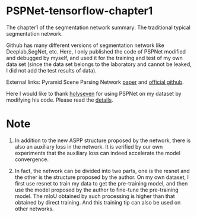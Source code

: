 # PSPNet-tensorflow-chapter1

The chapter1 of the segmentation network summary: The traditional typical segmentation network.

Github has many different versions of segmentation network like Deeplab,SegNet, etc. Here, I only published the code of PSPNet modified and debugged by myself, and used it for the training and test of my own data set (since the data set belongs to the laboratory and cannot be leaked, I did not add the test results of data).

External links: Pyramid Scene Parsing Network [paper](https://arxiv.org/abs/1612.01105) and [official github](https://github.com/hszhao/PSPNet).

Here I would like to thank [holyseven](https://github.com/holyseven) for using PSPNet on my dataset by modifying his code. Please read the [details](https://github.com/holyseven/PSPNet-TF-Reproduce).

# Note

1. In addition to the new ASPP structure proposed by the network, there is also an auxiliary loss in the network. It is verified by our own experiments that the auxiliary loss can indeed accelerate the model convergence.

2. In fact, the network can be divided into two parts, one is the resnet and the other is the structure proposed by the author. On my own dataset, I first use resnet to train my data to get the pre-training model, and then use the model proposed by the author to fine-tune the pre-training model. The mIoU obtained by such processing is higher than that obtained by direct training. And this training tip can also be used on other networks.
